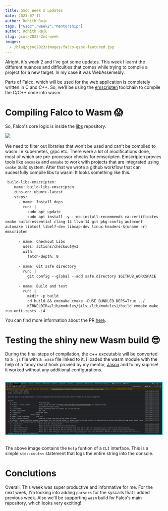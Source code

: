 ```yaml
---
title: GSoC Week 2 updates
date: 2023-07-11
author: Rohith Raju
tags: ["Gsoc","week2","Mentorship"]
author: Rohith Raju
slug: gsoc-2023-2nd-week
images:
  - /blog/gsoc2023/images/falco-gsoc-featured.jpg
---
```


Alright, it's week 2 and I've got some updates. This week I learnt the different nuances and difficulties that comes while trying to compile a project for a new
target. In my case it was WebAssemebly. 

Parts of Falco, which will be used for the web application is completely written in C and C++. So, we'll be using the [emscripten](https://emscripten.org/) toolchain to compile the C/C++ code into wasm.

# Compiling Falco to Wasm 😱
So, Falco's core logic is inside the [libs](https://github.com/falcosecurity/libs) repository.

![](https://camo.githubusercontent.com/562853badc6f94d276aba70e6ad7cd33ac523b5eac8a8e5c2a5aa2265680c831/68747470733a2f2f66616c636f2e6f72672f696d672f66616c636f2d6469616772616d2d626c6f672d636f6e747269627574696f6e2e706e67)


We need to filter out libraries that won't be used and can't be compiled to wasm i.e kubernetes, grpc etc. There were a lot of modifications done, most of which are pre-processor checks for emscripten. Emscripten provies tools like `emcmake` and `emmake` to work with projects that are integrated using `cmake` build system. After that we wrote a github workflow that can sucessfully compile libs to wasm. It looks something like this. 

```
 build-libs-emscripten:
    name: build-libs-emscripten 
    runs-on: ubuntu-latest
    steps:
      - name: Install deps 
        run: |
          sudo apt update
          sudo apt install -y --no-install-recommends ca-certificates cmake build-essential clang-14 llvm-14 git pkg-config autoconf automake libtool libelf-dev libcap-dev linux-headers-$(uname -r) emscripten

      - name: Checkout Libs 
        uses: actions/checkout@v3
        with:
          fetch-depth: 0

      - name: Git safe directory
        run: |
          git config --global --add safe.directory $GITHUB_WORKSPACE

      - name: Build and test 
        run: |
          mkdir -p build
          cd build && emcmake cmake -DUSE_BUNDLED_DEPS=True ../
          KERNELDIR=/lib/modules/$(ls /lib/modules)/build emmake make run-unit-tests -j4
```

You can find more information about the PR [here](https://github.com/falcosecurity/libs/pull/1156).

# Testing the shiny new Wasm build 😎

During the final steps of compilation, the c++ exceutable will be converted to a `.js` file with a `.wasm` file linked to it. I loaded the wasm module with the help of a fancy react hook provied by my mentor, [Jason](https://github.com/jasondellaluce) and to my suprise! it worked without any additional configurations. 

<br><a target="_blank" href="images/sinsp-example-output.png">
  <img style="border: 2px solid #00b4c8" 
       alt="sinsp example output"
       src="images/sinsp-example-output.png">
  </img>
</a><br><br>

The above image contains the `help` funtion of a `CLI` interface. This is a simple `std::cout<<` statement that logs the entire string into the console.  

# Conclutions

Overall, This week was super productive and  informative for me. For the next week, I'm looking into adding `parsers` for the syscalls that I added previous week. Also we'll be supporting `wasm` build for Falco's main repository, which looks very exciting!   